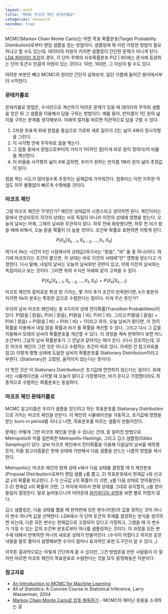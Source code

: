 ```yaml
---
layout: post
title: "MCMC 마코프 체인 몬테카를로"
categories: research
noindex: true
---
```


MCMC(Markov Chain Monte Carlo)는 어떤 목표 확률분포(Target Probability Distribution)로부터 랜덤 샘플을 얻는 방법이다. 샘플링에 뭐 이런 거창한 방법이 필요하냐고 할 수도 있는데, 데이터의 차원이 커지면 샘플링이 간단한 문제가 아니게 된다. [LDA 파라미터 추정](http://www.4four.us/article/2014/10/lda-parameter-estimation)의 경우, 각 단어 주제의 사후확률분포 P(Z \| W)에는 문서에 등장하는 단어 토큰수 만큼의 차원이 있는 것이다. 10만, 100만, 그 이상이 될 수도 있다.

어려운 부분은 빼고 MCMC의 원리만 간단히 살펴보자. 일단 이름에 들어간 용어에서부터 시작한다.<!--more-->

### 몬테카를로

몬테카를로 방법은, 수식만으로 계산하기 어려운 문제가 있을 때 데이터의 무작위 샘플을 얻은 뒤 그 샘플을 이용해서 답을 구하는 방법이다. 예를 들어, 반지름이 1인 원의 넓이를 구하는 문제를 생각해보자. 아래의 절차를 따르면 직관적으로 답을 구할 수 있다. 

1. 2차원 좌표계 위에 원점을 중심으로 가로와 세로 길이가 2인, 넓이 4짜리 정사각형을 그린다.
2. 이 사각형 안에 무작위로 점을 찍는다.
3. 그 점들 중에서 원점으로부터의 거리가 1이하인 점(이게 바로 원의 정의다)의 비율을 계산한다.
4. 이 비율을 사각형의 넓이 4에 곱하면, 우리가 원하는 반지름 1짜리 원의 넓이 추정값이 된다.

점을 찍는 시도가 많아질수록 추정치는 실제값에 가까워진다. 컴퓨터는 이런 지루한 작업도 아무 불평없이 빠르게 수행해줄 것이다.

### 마코프 체인

그럼 마코프 체인은 무엇인가? 체인은 상태값의 시퀀스라고 생각하면 된다. 체인이라는 말에서 연상되듯이 각각의 상태는 서로 독립이 아니라 이전의 상태에 영향을 받는다. 오늘의 날씨는 어제, 그제의 날씨와 무관하지 않다. 하루 전에 화창했다면, 하루 전 비가 왔을 때에 비해서, 오늘 맑을 확률이 더 높을 것이다. 조건부 확률로 표현하면 이렇게 된다.

$$ P({X}_{k} | {X}_{k-1}, {X}_{k-2}, ..., {X}_{1}, {X}_{0}) $$

여기서 Xk는 시간이 k인 시점에서의 상태값(여기서는 "맑음", "비" 둘 중 하나)이다. 여기에 마코프라는 조건이 붙으면, 각 상태는 바로 이전의 사태에"만" 영향을 받는다고 가정한다. 다시 말해, 내일의 날씨는 오늘의 날씨와만 관련이 있고, 어제 이전의 날씨와는 독립이라고 보는 것이다. 그러면 위의 수식은 아래와 같이 고쳐쓸 수 있다.

$$ P({X}_{k} | {X}_{k-1}, {X}_{k-2}, ..., {X}_{1}, {X}_{0}) = P({X}_{k} | {X}_{k-1}) $$

마코프 체인의 흥미로운 특성 한 가지는, 몇 가지 추가 조건이 만족한다면, k가 충분히 커지면 Xk의 분포는 특정한 값으로 수렴한다는 점이다. 이게 무슨 뜻인가?

우리의 날씨 마코프 체인에는 총 4가지의 상태 전이확률(Transition Probabilities)이 있다. P(맑음 \| 맑음), P(비 \| 맑음), P(맑음 \| 비), P(비 \| 비). 그리고 P(맑음 \| 맑음) + P(비 \| 맑음) = P(맑음 \| 비) + P(비 \| 비) = 1이라고 하자. 오늘 날씨가 맑다면, 이 전이확률을 이용해서 내일 맑을 확률과 비가 올 확률을 계산할 수 있다. 그리고 다시 그 값을 이용해서 모레의 날씨의 확률분포를 계산할 수 있다. 이 과정을 계속 반복하다 보면 어느 순간부터 그날의 날씨 확률분포가 그 전날과 같아지는 때가 온다. (다시 강조하는데, 모든 마코프 체인이 그런 것은 아니고 수렴하는 조건이 따로 있다. 자세한 건 참고자료를 참고) 이렇게 평형 상태에 도달한 날씨의 확률분포를 Stationary Distribution이라고 부른다. (Stationary은 고정된, 움직이지 않는다는 뜻이다)

더 멋진 것은 이 Stationary Distribution은 초기값에 연연하지 않는다는 점이다. 위에서는 시뮬레이션을 시작할 때 오늘이 맑다고 가정했지만, 비가 온다고 가정했더라도 최종적으로 수렴하는 확률분포는 동일하다.

### 마코프 체인 몬테카를로

MCMC 알고리즘은 우리가 샘플을 얻으려고 하는 목표분포를 Stationary Distribution으로 가지는 마코프 체인을 만든다. 이 체인의 시뮬레이션을 가동하고, 초기값에 영향을 받는 burn-in period를 지나고 나면, 목표분포를 따르는 샘플이 만들어진다.

문제는 어떻게 그런 마코프 체인을 만들 수 있냐는 건데, 잘 알려진 방법으로 Metropolis와 이를 일반화한 Metropolis-Hastings, 그리고 깁스 샘플링(Gibbs Sampling)이 있다. 날씨 마코프 체인에서 전이확률을 이용해 다음날의 날씨를 예측했듯이, 이들 알고리즘들은 현재 상태에 기반해서 다음 샘플을 만드는 나름의 방법을 제시한다.

Metropolis는 마코프 체인의 현재 상태 x에서 다음 상태를 결정할 때 1) 제안분포(Proposal Distribution)로부터 랜덤 샘플 y를 뽑고, 2) 목표분포에서 현재값 x와 신규값 y의 확률을 비교한다. 2-1) 신규값 y의 확률이 더 크면, y를 다음 상태로 받아들인다. 2-2) 현재값 x의 확률이 크면, 그 차이에 따라서 현재 상태를 그대로 유지할지, y를 받아들일지 결정한다. 말로 늘어놓으니까 어려운데 [위키피디아 설명](http://en.wikipedia.org/wiki/Metropolis–Hastings_algorithm)을 보면 별로 어렵지 않다.

깁스 샘플링은, 다음 상태를 뽑을 때 한꺼번에 모든 변수(차원)의 값을 정하는 것이 아니라 변수 하나씩 값을 선택한다. LDA에서 각 단어 토큰의 주제를 결정하는 방식을 생각하면 되는데, 다른 모든 변수는 현재값으로 고정되어 있다고 가정하고, 그랬을 때 이 변수가 가질 수 있는 값의 조건부 분포로부터 하나를 샘플링하는 것이다. 이 과정을 모든 변수에 대해서 반복하면 하나의 새로운 상태가 만들어진다. (수식이 어렵다고 하지만 같은 내용을 말로 풀어서 설명해보면 수식이 얼마나 효과적인 표현 도구인지 알 수 있다..;)

아무튼 결과적으로는 이렇게 간단하게 쓸 수 있지만, 그건 방법론을 만든 사람들이 이 절차만 따르면 마코프 체인이 목표분포로 수렴한다는 것을 모두 증명해놓은 덕분이다.

### 참고자료

- [An Introduction to MCMC for Machine Learning](http://www.cs.princeton.edu/courses/archive/spr06/cos598C/papers/AndrieuFreitasDoucetJordan2003.pdf)
- All of Statistics: A Concise Course in Statistical Inference, Larry Wasserman, 2004
- [Markov Chain Monte Carlo로 암호 해독하기](http://geference.blogspot.kr/2011/11/blog-post_30.html) - MCMC의 재미난 응용을 소개하는 글